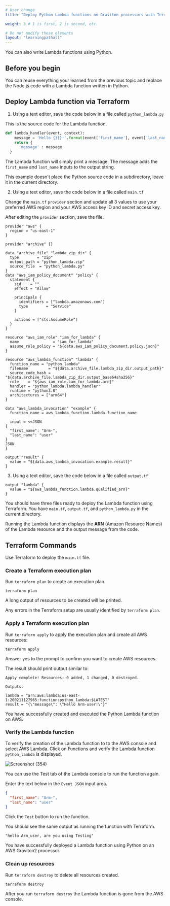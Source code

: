 ```yaml
---
# User change
title: "Deploy Python Lambda functions on Graviton processors with Terraform"

weight: 3 # 1 is first, 2 is second, etc.

# Do not modify these elements
layout: "learningpathall"
---
```


You can also write Lambda functions using Python. 

## Before you begin

You can reuse everything your learned from the previous topic and replace the Node.js code with a Lambda function written in Python.

## Deploy Lambda function via Terraform

1. Using a text editor, save the code below in a file called `python_lambda.py`

This is the source code for the Lambda function. 

```Python
def lambda_handler(event, context):
    message = 'Hello {}{}!'.format(event['first_name'], event['last_name'])
    return {
      'message' : message
  }
```

The Lambda function will simply print a message. The message adds the `first_name` and `last_name` inputs to the output string. 

This example doesn't place the Python source code in a subdirectory, leave it in the current directory.

2. Using a text editor, save the code below in a file called `main.tf`

Change the `main.tf` `provider` section and update all 3 values to use your preferred AWS region and your AWS access key ID and secret access key.

After editing the `provider` section, save the file.

```console
provider "aws" {
  region = "us-east-1"
}

provider "archive" {}

data "archive_file" "lambda_zip_dir" {
  type        = "zip"
  output_path = "python_lambda.zip"
  source_file  = "python_lambda.py"
}
data "aws_iam_policy_document" "policy" {
  statement {
    sid    = ""
    effect = "Allow"

    principals {
      identifiers = ["lambda.amazonaws.com"]
      type        = "Service"
    }

    actions = ["sts:AssumeRole"]
  }
}

resource "aws_iam_role" "iam_for_lambda" {
  name               = "iam_for_lambda"
  assume_role_policy = "${data.aws_iam_policy_document.policy.json}"
}

resource "aws_lambda_function" "lambda" {
  function_name = "python_lambda"
  filename         = "${data.archive_file.lambda_zip_dir.output_path}"
  source_code_hash = "${data.archive_file.lambda_zip_dir.output_base64sha256}"
  role    = "${aws_iam_role.iam_for_lambda.arn}"
  handler = "python_lambda.lambda_handler"
  runtime = "python3.8"
  architectures = ["arm64"]
}

data "aws_lambda_invocation" "example" {
  function_name = aws_lambda_function.lambda.function_name

  input = <<JSON
{
  "first_name": "Arm-",
  "last_name": "user"
}
JSON
}

output "result" {
  value = "${data.aws_lambda_invocation.example.result}"
}
```

3. Using a text editor, save the code below in a file called `output.tf`

```console
output "lambda" {
  value = "${aws_lambda_function.lambda.qualified_arn}"
}
```

You should have three files ready to deploy the Lambda function using Terraform. You have `main.tf`, `output.tf`, and `python_lambda.py` in the current directory.

Running the Lambda function displays the **ARN** (Amazon Resource Names) of the Lambda resource and the output message from the code.

## Terraform Commands

Use Terraform to deploy the `main.tf` file.

### Create a Terraform execution plan

Run `terraform plan` to create an execution plan.

```console
terraform plan
```

A long output of resources to be created will be printed.

Any errors in the Terraform setup are usually identified by `terraform plan`.

### Apply a Terraform execution plan

Run `terraform apply` to apply the execution plan and create all AWS resources:

```console
terraform apply
```      

Answer yes to the prompt to confirm you want to create AWS resources.

The result should print output similar to:

```output
Apply complete! Resources: 0 added, 1 changed, 0 destroyed.

Outputs:

lambda = "arn:aws:lambda:us-east-1:200211127965:function:python_lambda:$LATEST"
result = "{\"message\": \"Hello Arm-user!\"}"
```
You have successfully created and executed the Python Lambda function on AWS.

### Verify the Lambda function

To verify the creation of the Lambda function to to the AWS console and select AWS Lambda. Click on Functions and verify the Lambda function `python_lambda` is displayed.

![Screenshot (354)](https://user-images.githubusercontent.com/92315883/216284315-dec9b16c-bc34-4752-8408-e5af819ea030.png)

You can use the Test tab of the Lambda console to run the function again.

Enter the text below in the `Event JSON` input area.

```json
{
  "first_name": "Arm-",
  "last_name": "user"
}
```

Click the `Test` button to run the function. 

You should see the same output as running the function with Terraform.

```output
"hello Arm_user, are you using Testing"
```
You have successfully deployed a Lambda function using Python on an AWS Graviton2 processor.

### Clean up resources

Run `terraform destroy` to delete all resources created.

```console
terraform destroy
```
After you run `terraform destroy` the Lambda function is gone from the AWS console.

